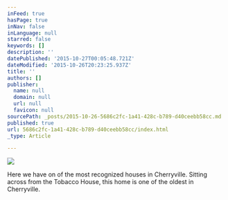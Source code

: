 ```yaml
---
inFeed: true
hasPage: true
inNav: false
inLanguage: null
starred: false
keywords: []
description: ''
datePublished: '2015-10-27T00:05:48.721Z'
dateModified: '2015-10-26T20:23:25.937Z'
title: ''
authors: []
publisher:
  name: null
  domain: null
  url: null
  favicon: null
sourcePath: _posts/2015-10-26-5686c2fc-1a41-428c-b789-d40ceebb58cc.md
published: true
url: 5686c2fc-1a41-428c-b789-d40ceebb58cc/index.html
_type: Article

---
```

![](https://the-grid-user-content.s3-us-west-2.amazonaws.com/23805ed6-1f6b-4bb4-8654-40668ae751d6.jpg)

Here we have on of the most recognized houses in Cherryville. Sitting across from the Tobacco House, this home is one of the oldest in Cherryville.